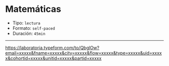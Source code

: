 # Matemáticas

* Tipo: `lectura`
* Formato: `self-paced`
* Duración: `45min`

***

https://laboratoria.typeform.com/to/QbglOw?email=xxxxx&fname=xxxxx&city=xxxxx&flow=xxxxx&type=xxxxx&uid=xxxxx&cohortid=xxxxx&unitid=xxxxx&partid=xxxxx
